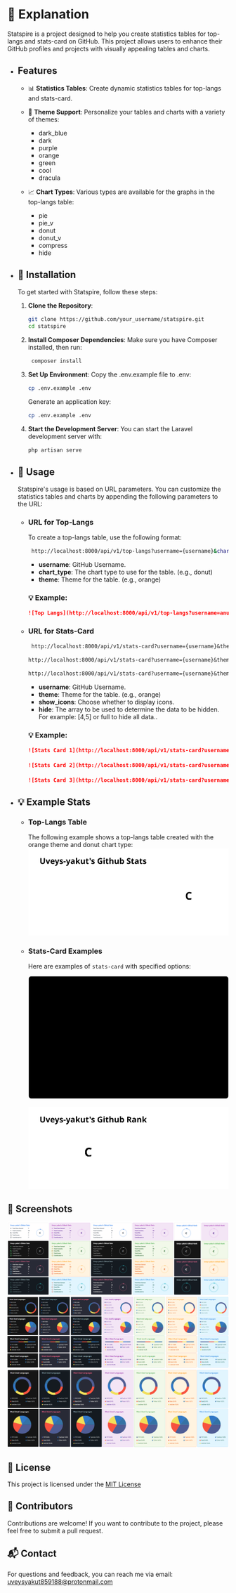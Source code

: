 # 🔐 Explanation

Statspire is a project designed to help you create statistics tables for top-langs and stats-card on GitHub. This project allows users to enhance their GitHub profiles and projects with visually appealing tables and charts.

 - ## Features

    - 📊 **Statistics Tables**: Create dynamic statistics tables for top-langs and stats-card.

    - 🎨 **Theme Support**: Personalize your tables and charts with a variety of themes:

      - dark_blue
      - dark
      - purple
      - orange
      - green
      - cool
      - dracula
    
    - 📈 **Chart Types**: Various types are available for the graphs in the top-langs table:

      - pie
      - pie_v
      - donut
      - donut_v
      - compress
      - hide

- ## 🚀 Installation

    To get started with Statspire, follow these steps:
    
    1. **Clone the Repository**:
    
       
       ```bash
       git clone https://github.com/your_username/statspire.git
       cd statspire
       ````
       
    2. **Install Composer Dependencies**:  Make sure you have Composer installed, then run:
    
       ```bash
        composer install
       ````

    3. **Set Up Environment**: Copy the .env.example file to .env:
    
       
       ```bash
       cp .env.example .env
       ````

       Generate an application key:

       ```bash 
       cp .env.example .env
       ````

    4. **Start the Development Server**: You can start the Laravel development server with:
    
       ```bash
       php artisan serve
       ````
- ## 🧰 Usage

    Statspire's usage is based on URL parameters. You can customize the statistics tables and charts by appending the following parameters to the URL:

    - ### URL for Top-Langs

       To create a top-langs table, use the following format:
       ```bash
        http://localhost:8000/api/v1/top-langs?username={username}&chart_type={chart_type}&theme={theme}
       ````

       - __username__: GitHub Username.
       - __chart_type__: The chart type to use for the table. (e.g., donut)
       - __theme__: Theme for the table. (e.g., orange)
       
      ### 💡 Example:
       ```markdown
      ![Top Langs](http://localhost:8000/api/v1/top-langs?username=anuraghazra&chart_type=donut&theme=orange)
      ````

    - ### URL for Stats-Card
       ```markdown 
        http://localhost:8000/api/v1/stats-card?username={username}&theme={theme}&show_icons={true}
       ````

       ```markdown
       http://localhost:8000/api/v1/stats-card?username={username}&theme={theme}&hide=[id1,id2,...]
       ````

       ```markdown
       http://localhost:8000/api/v1/stats-card?username={username}&theme={theme}&hide=full
       ````

       - __username__: GitHub Username.
       - __theme__: Theme for the table. (e.g., orange)
       - __show_icons__: Choose whether to display icons.
       - __hide__: The array to be used to determine the data to be hidden. For example: [4,5] or full to hide all data..

       ### 💡 Example:
       ```markdown
       ![Stats Card 1](http://localhost:8000/api/v1/stats-card?username=anuraghazra&theme=orange&show_icons=true)

       ![Stats Card 2](http://localhost:8000/api/v1/stats-card?username=anuraghazra&theme=orange&hide=[4,5])
        
       ![Stats Card 3](http://localhost:8000/api/v1/stats-card?username=anuraghazra&theme=orange&hide=full)
       ````

- ## 💡 Example Stats

    - ### Top-Langs Table

      The following example shows a top-langs table created with the orange theme and donut chart type:
      ![Example Stats Card](/public/assets/img/example/top_langs.svg)

    - ### Stats-Card Examples

      Here are examples of `stats-card` with specified options:
      
      ![Stats Card](/public/assets/img/example/stats_card.svg)
      
      ![Stats Card Hide Chart](/public/assets/img/example/stats_card_hide.svg)

## 📸 Screenshots

![Stats Card](/public/assets/img/stats_card.png)
![Top Languages](/public/assets/img/top_langs.png)
![Top Languages Chart Type Vertical](/public/assets/img/top_langs_chart_type_v.png)

## 📜 License

This project is licensed under the [MIT License](LICENSE)

## 👥 Contributors

Contributions are welcome! If you want to contribute to the project, please feel free to submit a pull request.

## 📬 Contact

For questions and feedback, you can reach me via email: uveysyakut859188@protonmail.com

